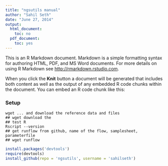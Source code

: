```yaml
---
title: "ngsutils manual"
author: "Sahil Seth"
date: "June 27, 2014"
output:
  html_document:
    toc: no
  pdf_document:
    toc: yes
---
```




This is an R Markdown document. Markdown is a simple formatting syntax for authoring HTML, PDF, and MS Word documents. For more details on using R Markdown see <http://rmarkdown.rstudio.com>.

When you click the **Knit** button a document will be generated that includes both content as well as the output of any embedded R code chunks within the document. You can embed an R code chunk like this:


### Setup
```
wget ... and download the reference data and files
## wget download the 
## test R
Rscript --version
## get runflow from github, name of the flow, samplesheet, parameterfile
## wget runflow
```


```r
install.packages('devtools')
require(devtools)
install_github(repo = 'ngsutils', username = 'sahilseth')
```
